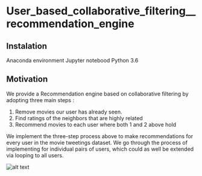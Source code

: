 # User_based_collaborative_filtering__recommendation_engine
## Instalation
Anaconda environment
Jupyter notebood
Python 3.6
## Motivation
We provide a Recommendation engine based on collaborative filtering by adopting three main steps :

1. Remove movies our user has already seen.
2. Find ratings of the neighbors that are highly related
3. Recommend movies to each user where both 1 and 2 above hold

We implement the three-step process above to make recommendations for every user in the movie tweetings dataset. We go through the process of implementing for individual pairs of users, which could as well be extended via looping to all users.

![alt text](https://www.google.com/url?sa=i&source=images&cd=&cad=rja&uact=8&ved=2ahUKEwizgJOSz8_fAhXQm-AKHZF7AzUQjRx6BAgBEAU&url=https%3A%2F%2Fmedium.com%2F%40tomar.ankur287%2Fuser-user-collaborative-filtering-recommender-system-51f568489727&psig=AOvVaw3MzV9izAWqRM0u6_1dJMNj&ust=1546536354050742)
